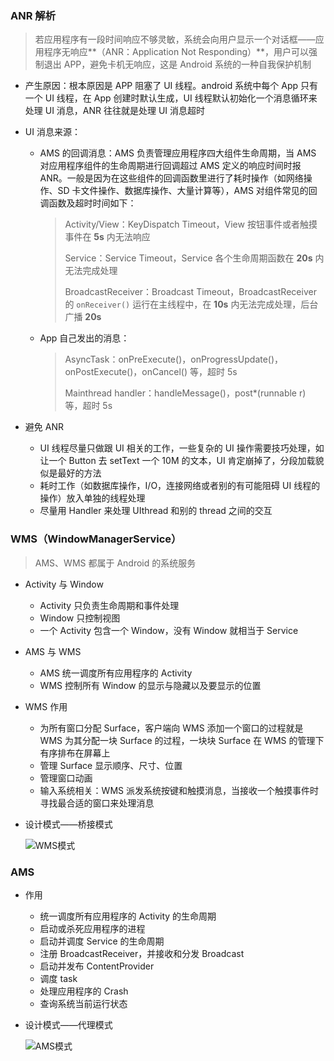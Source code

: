 ### ANR 解析

> 若应用程序有一段时间响应不够灵敏，系统会向用户显示一个对话框——应用程序无响应**（ANR：Application Not Responding）**，用户可以强制退出 APP，避免卡机无响应，这是 Android 系统的一种自我保护机制

- 产生原因：根本原因是 APP 阻塞了 UI 线程。android 系统中每个 App 只有一个 UI 线程，在 App 创建时默认生成，UI 线程默认初始化一个消息循环来处理 UI 消息，ANR 往往就是处理 UI 消息超时

- UI 消息来源：

  - AMS 的回调消息：AMS 负责管理应用程序四大组件生命周期，当 AMS 对应用程序组件的生命周期进行回调超过 AMS 定义的响应时间时报 ANR。一般是因为在这些组件的回调函数里进行了耗时操作（如网络操作、SD 卡文件操作、数据库操作、大量计算等），AMS 对组件常见的回调函数及超时时间如下：

    > Activity/View：KeyDispatch Timeout，View 按钮事件或者触摸事件在 **5s** 内无法响应
    >
    > Service：Service Timeout，Service 各个生命周期函数在 **20s** 内无法完成处理
    >
    > BroadcastReceiver：Broadcast Timeout，BroadcastReceiver 的 `onReceiver()` 运行在主线程中，在 **10s** 内无法完成处理，后台广播 **20s** 

  - App 自己发出的消息：

    > AsyncTask：onPreExecute()，onProgressUpdate()，onPostExecute()，onCancel() 等，超时 5s
    >
    > Mainthread handler：handleMessage()，post*(runnable r) 等，超时 5s

- 避免 ANR
  - UI 线程尽量只做跟 UI 相关的工作，一些复杂的 UI 操作需要技巧处理，如让一个 Button 去 setText 一个 10M 的文本，UI 肯定崩掉了，分段加载貌似是最好的方法
  -  耗时工作（如数据库操作，I/O，连接网络或者别的有可能阻碍 UI 线程的操作）放入单独的线程处理
  -  尽量用 Handler 来处理 UIthread 和别的 thread 之间的交互

### WMS（WindowManagerService）

> AMS、WMS 都属于 Android 的系统服务

- Activity 与 Window

  - Activity 只负责生命周期和事件处理
  - Window 只控制视图
  - 一个 Activity 包含一个 Window，没有 Window 就相当于 Service

- AMS 与 WMS

  - AMS 统一调度所有应用程序的 Activity
  - WMS 控制所有 Window 的显示与隐藏以及要显示的位置

- WMS 作用

  - 为所有窗口分配 Surface，客户端向 WMS 添加一个窗口的过程就是 WMS 为其分配一块 Surface 的过程，一块块 Surface 在 WMS 的管理下有序排布在屏幕上
  - 管理 Surface 显示顺序、尺寸、位置
  - 管理窗口动画
  - 输入系统相关：WMS 派发系统按键和触摸消息，当接收一个触摸事件时寻找最合适的窗口来处理消息

- 设计模式——桥接模式

  ![WMS模式](C:\Users\13085\Desktop\git_work\Android\Android笔记\Image\WMS模式.png)

### AMS

- 作用

  - 统一调度所有应用程序的 Activity 的生命周期
  - 启动或杀死应用程序的进程
  - 启动并调度 Service 的生命周期
  - 注册 BroadcastReceiver，并接收和分发 Broadcast
  - 启动并发布 ContentProvider
  - 调度 task
  - 处理应用程序的 Crash
  - 查询系统当前运行状态

- 设计模式——代理模式

  ![AMS模式](C:\Users\13085\Desktop\git_work\Android\Android笔记\Image\AMS模式.png)